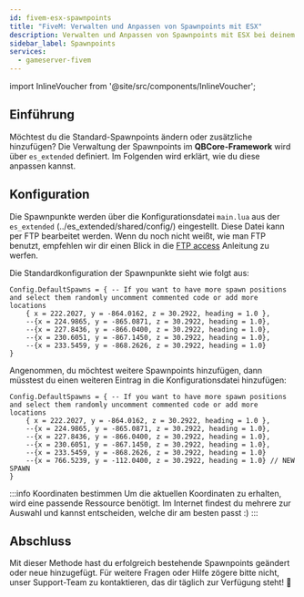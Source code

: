 ```yaml
---
id: fivem-esx-spawnpoints
title: "FiveM: Verwalten und Anpassen von Spawnpoints mit ESX"
description: Verwalten und Anpassen von Spawnpoints mit ESX bei deinem FiveM Server von ZAP-Hosting - ZAP-Hosting.com Dokumentation
sidebar_label: Spawnpoints
services:
  - gameserver-fivem
---
```


import InlineVoucher from '@site/src/components/InlineVoucher';

## Einführung

Möchtest du die Standard-Spawnpoints ändern oder zusätzliche hinzufügen? Die Verwaltung der Spawnpoints im **QBCore-Framework** wird über `es_extended` definiert. Im Folgenden wird erklärt, wie du diese anpassen kannst. 

<InlineVoucher />

## Konfiguration

Die Spawnpunkte werden über die Konfigurationsdatei `main.lua` aus der `es_extended` (../es_extended/shared/config/) eingestellt. Diese Datei kann per FTP bearbeitet werden. Wenn du noch nicht weißt, wie man FTP benutzt, empfehlen wir dir einen Blick in die [FTP access](gameserver-ftpaccess.md) Anleitung zu werfen. 

Die Standardkonfiguration der Spawnpunkte sieht wie folgt aus: 

```
Config.DefaultSpawns = { -- If you want to have more spawn positions and select them randomly uncomment commented code or add more locations
    { x = 222.2027, y = -864.0162, z = 30.2922, heading = 1.0 },
    --{x = 224.9865, y = -865.0871, z = 30.2922, heading = 1.0},
    --{x = 227.8436, y = -866.0400, z = 30.2922, heading = 1.0},
    --{x = 230.6051, y = -867.1450, z = 30.2922, heading = 1.0},
    --{x = 233.5459, y = -868.2626, z = 30.2922, heading = 1.0}
}
```

Angenommen, du möchtest weitere Spawnpoints hinzufügen, dann müsstest du einen weiteren Eintrag in die Konfigurationsdatei hinzufügen: 

```
Config.DefaultSpawns = { -- If you want to have more spawn positions and select them randomly uncomment commented code or add more locations
    { x = 222.2027, y = -864.0162, z = 30.2922, heading = 1.0 },
    --{x = 224.9865, y = -865.0871, z = 30.2922, heading = 1.0},
    --{x = 227.8436, y = -866.0400, z = 30.2922, heading = 1.0},
    --{x = 230.6051, y = -867.1450, z = 30.2922, heading = 1.0},
    --{x = 233.5459, y = -868.2626, z = 30.2922, heading = 1.0}
    --{x = 766.5239, y = -112.0400, z = 30.2922, heading = 1.0} // NEW SPAWN 
}
```

:::info Koordinaten bestimmen
Um die aktuellen Koordinaten zu erhalten, wird eine passende Ressource benötigt. Im Internet findest du mehrere zur Auswahl und kannst entscheiden, welche dir am besten passt :)
:::




## Abschluss

Mit dieser Methode hast du erfolgreich bestehende Spawnpoints geändert oder neue hinzugefügt. Für weitere Fragen oder Hilfe zögere bitte nicht, unser Support-Team zu kontaktieren, das dir täglich zur Verfügung steht! 🙂
